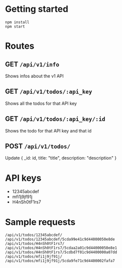 # Getting started
```shell
npm install
npm start
```

# Routes
## GET `/api/v1/info`
Shows infos about the v1 API 

## GET `/api/v1/todos/:api_key`
Shows all the todos for that API key

## GET `/api/v1/todos/:api_key/:id`
Shows the todo for that API key and that id


## POST `/api/v1/todos/`
Update {
    _id: id,
    title: "title",
    description: "description"
}


# API keys
+ 12345abcdef
+ mfi1j9jf91j
+ H4nSh0tF1rs7

# Sample requests
`/api/v1/todos/12345abcdef/`
`/api/v1/todos/12345abcdef/5cda99e41c9d44000050e8de`
`/api/v1/todos/H4nSh0tF1rs7/`
`/api/v1/todos/H4nSh0tF1rs7/5cdaa2a01c9d44000050e8e1`
`/api/v1/todos/H4nSh0tF1rs7/5cdbd7f01c9d4400000a07dd`
`/api/v1/todos/mfi1j9jf91j/`
`/api/v1/todos/mfi1j9jf91j/5cda9fe71c9d4400002fafa7`
